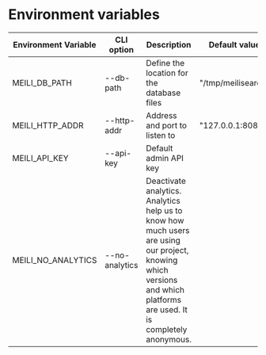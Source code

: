 # Environment variables

| Environment Variable | CLI option     | Description                                                                                                                                                            | Default value      |
|----------------------|----------------|------------------------------------------------------------------------------------------------------------------------------------------------------------------------|--------------------|
| MEILI_DB_PATH        | --db-path      | Define the location for the database files                                                                                                                                         | "/tmp/meilisearch" |
| MEILI_HTTP_ADDR      | --http-addr    | Address and port to listen to                                                                                                                                          | "127.0.0.1:8080"   |
| MEILI_API_KEY        | --api-key      | Default admin API key                                                                                                                                                  |                    |
| MEILI_NO_ANALYTICS   | --no-analytics | Deactivate analytics. Analytics help us to know how much users are using our project, knowing which versions and which platforms are used. It is completely anonymous. |                    |
